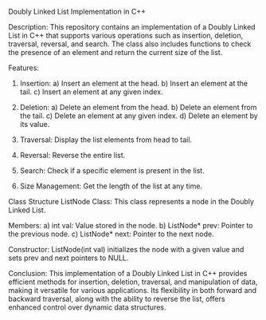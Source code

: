Doubly Linked List Implementation in C++

Description:
This repository contains an implementation of a Doubly Linked List in C++ that supports various operations such as insertion, deletion, traversal, reversal, and search. The class also includes functions to check the presence of an element and return the current size of the list.

Features:
1. Insertion:
  a) Insert an element at the head.
  b) Insert an element at the tail.
  c) Insert an element at any given index.

2. Deletion:
  a) Delete an element from the head.
  b) Delete an element from the tail.
  c) Delete an element at any given index.
  d) Delete an element by its value.

3. Traversal: Display the list elements from head to tail.

4. Reversal: Reverse the entire list.

5. Search: Check if a specific element is present in the list.

6. Size Management: Get the length of the list at any time.

Class Structure
ListNode Class: This class represents a node in the Doubly Linked List.

Members:
  a) int val: Value stored in the node.
  b) ListNode* prev: Pointer to the previous node.
  c) ListNode* next: Pointer to the next node.
  
Constructor:
ListNode(int val) initializes the node with a given value and sets prev and next pointers to NULL.

Conclusion:
This implementation of a Doubly Linked List in C++ provides efficient methods for insertion, deletion, traversal, and manipulation of data, making it versatile for various applications. Its flexibility in both forward and backward traversal, along with the ability to reverse the list, offers enhanced control over dynamic data structures.
